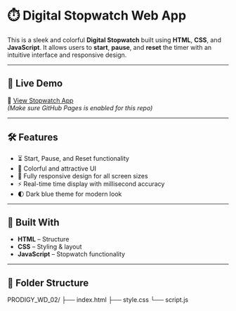 # ⏱️ Digital Stopwatch Web App

This is a sleek and colorful **Digital Stopwatch** built using **HTML**, **CSS**, and **JavaScript**. It allows users to **start**, **pause**, and **reset** the timer with an intuitive interface and responsive design.

---

## 🚀 Live Demo

🔗 [View Stopwatch App](https://sujal13-commits.github.io/PRODIGY_WD_02/)  
_(Make sure GitHub Pages is enabled for this repo)_

---

## 🛠️ Features

- ⏳ Start, Pause, and Reset functionality
- 🌈 Colorful and attractive UI
- 📱 Fully responsive design for all screen sizes
- ⚡ Real-time time display with millisecond accuracy
- 🌓 Dark blue theme for modern look

---

## 🧰 Built With

- **HTML** – Structure
- **CSS** – Styling & layout
- **JavaScript** – Stopwatch functionality

---

## 📁 Folder Structure
PRODIGY_WD_02/
├── index.html
├── style.css
└── script.js
